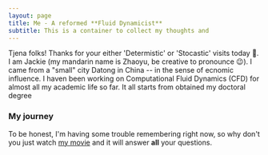```yaml
---
layout: page
title: Me - A reformed **Fluid Dynamicist**
subtitle: This is a container to collect my thoughts and  
---
```


Tjena folks! Thanks for your either 'Determistic' or 'Stocastic' visits today 🚀. I am Jackie (my mandarin name is Zhaoyu, be creative to pronounce 😉). I came from a "small" city Datong in China -- in the sense of ecnomic influence. I haven been working on Computational Fluid Dynamics (CFD) for almost all my academic life so far. It all starts from   obtained my doctoral degree 


### My journey

To be honest, I'm having some trouble remembering right now, so why don't you just watch [my movie](https://en.wikipedia.org/wiki/The_Princess_Bride_%28film%29) and it will answer **all** your questions.
